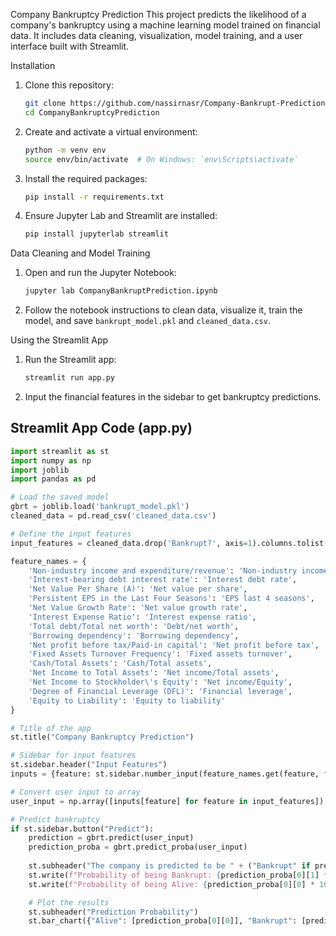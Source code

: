  Company Bankruptcy Prediction
This project predicts the likelihood of a company's bankruptcy using a machine learning model trained on financial data. It includes data cleaning, visualization, model training, and a user interface built with Streamlit.

Installation

1. Clone this repository:
    ```sh
    git clone https://github.com/nassirnasr/Company-Bankrupt-Prediction-.git
    cd CompanyBankruptcyPrediction
    ```

2. Create and activate a virtual environment:
    ```sh
    python -m venv env
    source env/bin/activate  # On Windows: `env\Scripts\activate`
    ```

3. Install the required packages:
    ```sh
    pip install -r requirements.txt
    ```

4. Ensure Jupyter Lab and Streamlit are installed:
    ```sh
    pip install jupyterlab streamlit
    ```

 Data Cleaning and Model Training

1. Open and run the Jupyter Notebook:
    ```sh
    jupyter lab CompanyBankruptPrediction.ipynb
    ```

2. Follow the notebook instructions to clean data, visualize it, train the model, and save `bankrupt_model.pkl` and `cleaned_data.csv`.

Using the Streamlit App

1. Run the Streamlit app:
    ```sh
    streamlit run app.py
    ```

2. Input the financial features in the sidebar to get bankruptcy predictions.

## Streamlit App Code (app.py)

```python
import streamlit as st
import numpy as np
import joblib
import pandas as pd

# Load the saved model
gbrt = joblib.load('bankrupt_model.pkl')
cleaned_data = pd.read_csv('cleaned_data.csv')

# Define the input features
input_features = cleaned_data.drop('Bankrupt?', axis=1).columns.tolist()

feature_names = {
    'Non-industry income and expenditure/revenue': 'Non-industry income',
    'Interest-bearing debt interest rate': 'Interest debt rate',
    'Net Value Per Share (A)': 'Net value per share',
    'Persistent EPS in the Last Four Seasons': 'EPS last 4 seasons',
    'Net Value Growth Rate': 'Net value growth rate',
    'Interest Expense Ratio': 'Interest expense ratio',
    'Total debt/Total net worth': 'Debt/net worth',
    'Borrowing dependency': 'Borrowing dependency',
    'Net profit before tax/Paid-in capital': 'Net profit before tax',
    'Fixed Assets Turnover Frequency': 'Fixed assets turnover',
    'Cash/Total Assets': 'Cash/Total assets',
    'Net Income to Total Assets': 'Net income/Total assets',
    'Net Income to Stockholder\'s Equity': 'Net income/Equity',
    'Degree of Financial Leverage (DFL)': 'Financial leverage',
    'Equity to Liability': 'Equity to liability'
}

# Title of the app
st.title("Company Bankruptcy Prediction")

# Sidebar for input features
st.sidebar.header("Input Features")
inputs = {feature: st.sidebar.number_input(feature_names.get(feature, feature), value=0.0, step=0.000001, format="%.6f") for feature in input_features}

# Convert user input to array
user_input = np.array([inputs[feature] for feature in input_features]).reshape(1, -1)

# Predict bankruptcy
if st.sidebar.button("Predict"):
    prediction = gbrt.predict(user_input)
    prediction_proba = gbrt.predict_proba(user_input)
    
    st.subheader("The company is predicted to be " + ("Bankrupt" if prediction[0] == 1 else "Alive"))
    st.write(f"Probability of being Bankrupt: {prediction_proba[0][1] * 100:.2f}%")
    st.write(f"Probability of being Alive: {prediction_proba[0][0] * 100:.2f}%")

    # Plot the results
    st.subheader("Prediction Probability")
    st.bar_chart({"Alive": [prediction_proba[0][0]], "Bankrupt": [prediction_proba[0][1]]})
